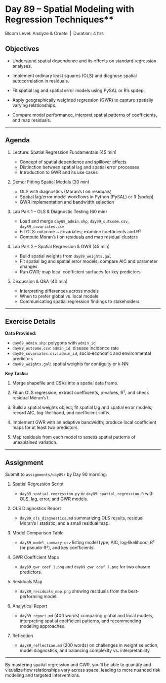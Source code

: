 # Day 89 – Spatial Modeling with Regression Techniques**
  
Bloom Level: Analyze & Create | Duration: 4 hrs  

## Objectives  

- Understand spatial dependence and its effects on standard regression analyses.  

- Implement ordinary least squares (OLS) and diagnose spatial autocorrelation in residuals.  

- Fit spatial lag and spatial error models using PySAL or R’s spdep.  

- Apply geographically weighted regression (GWR) to capture spatially varying relationships.  

- Compare model performance, interpret spatial patterns of coefficients, and map residuals.  

---  

## Agenda  

1. Lecture: Spatial Regression Fundamentals (45 min)  
   - Concept of spatial dependence and spillover effects  
   - Distinction between spatial lag and spatial error processes  
   - Introduction to GWR and its use cases  

2. Demo: Fitting Spatial Models (30 min)  
   - OLS with diagnostics (Moran’s I on residuals)  
   - Spatial lag/error model workflows in Python (PySAL) or R (spdep)  
   - GWR implementation and bandwidth selection  

3. Lab Part 1 – OLS & Diagnostic Testing (60 min)  
   - Load and merge `day89_admin.shp`, `day89_outcome.csv`, `day89_covariates.csv`  
   - Fit OLS: outcome ~ covariates; examine coefficients and R²  
   - Compute Moran’s I on residuals and map residual clusters  

4. Lab Part 2 – Spatial Regression & GWR (45 min)  
   - Build spatial weights from `day89_weights.gal`  
   - Fit spatial lag and spatial error models; compare AIC and parameter changes  
   - Run GWR; map local coefficient surfaces for key predictors  

5. Discussion & Q&A (40 min)  
   - Interpreting differences across models  
   - When to prefer global vs. local models  
   - Communicating spatial regression findings to stakeholders  

---  

## Exercise Details  

**Data Provided:**  

- `day89_admin.shp`: polygons with `admin_id`  
- `day89_outcome.csv`: `admin_id`, disease incidence rate  
- `day89_covariates.csv`: `admin_id`, socio‐economic and environmental predictors  
- `day89_weights.gal`: spatial weights for contiguity or k‐NN  

**Key Tasks:**  

1. Merge shapefile and CSVs into a spatial data frame.  

2. Fit an OLS regression; extract coefficients, p‐values, R², and check residual Moran’s I.  

3. Build a spatial weights object; fit spatial lag and spatial error models; record AIC, log‐likelihood, and coefficient shifts.  

4. Implement GWR with an adaptive bandwidth; produce local coefficient maps for at least two predictors.  

5. Map residuals from each model to assess spatial patterns of unexplained variation.  

---  

## Assignment  

Submit to `assignments/day89/` by Day 90 morning:  

1. Spatial Regression Script  
   - `day89_spatial_regression.py` or `day89_spatial_regression.R` with OLS, lag, error, and GWR models.  

2. OLS Diagnostics Report  
   - `day89_ols_diagnostics.md` summarizing OLS results, residual Moran’s I statistic, and a small residual map.

3. Model Comparison Table  
   - `day89_model_summary.csv` listing model type, AIC, log‐likelihood, R² (or pseudo‐R²), and key coefficients.  

4. GWR Coefficient Maps  
   - `day89_gwr_coef_1.png` and `day89_gwr_coef_2.png` for two chosen predictors.  

5. Residuals Map  
   - `day89_residuals_map.png` showing residuals from the best‐performing model.  

6. Analytical Report  
   - `day89_report.md` (400 words) comparing global and local models, interpreting spatial coefficient patterns, and recommending modeling approaches.  

7. Reflection  
   - `day89_reflection.md` (200 words) on challenges in weight selection, model diagnostics, and balancing complexity vs. interpretability.  

---  

By mastering spatial regression and GWR, you’ll be able to quantify and visualize how relationships vary across space, leading to more nuanced risk modeling and targeted interventions.
